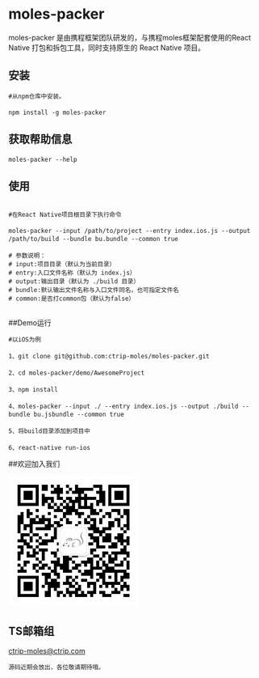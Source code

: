 # moles-packer
moles-packer 是由携程框架团队研发的，与携程moles框架配套使用的React Native 打包和拆包工具，同时支持原生的 React Native 项目。

## 安装

```
#从npm仓库中安装。

npm install -g moles-packer
```

## 获取帮助信息

```
moles-packer --help

```

##	使用

```

#在React Native项目根目录下执行命令

moles-packer --input /path/to/project --entry index.ios.js --output /path/to/build --bundle bu.bundle --common true

# 参数说明：
# input:项目目录（默认为当前目录）
# entry:入口文件名称（默认为 index.js）
# output:输出目录（默认为 ./build 目录）
# bundle:默认输出文件名称与入口文件同名，也可指定文件名
# common:是否打common包（默认为false）


```

##Demo运行

```
#以iOS为例

1、git clone git@github.com:ctrip-moles/moles-packer.git

2、cd moles-packer/demo/AwesomeProject

3、npm install

4、moles-packer --input ./ --entry index.ios.js --output ./build --bundle bu.jsbundle --common true
 
5、将build目录添加到项目中

6、react-native run-ios

```

##欢迎加入我们

![](./qrcode.jpg)

## TS邮箱组

<ctrip-moles@ctrip.com>



`源码近期会放出，各位敬请期待哦。`

